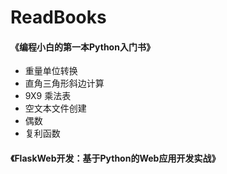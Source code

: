# ReadBooks

#### 《编程小白的第一本Python入门书》
* 重量单位转换
* 直角三角形斜边计算
* 9X9 乘法表
* 空文本文件创建
* 偶数
* 复利函数

#### 《FlaskWeb开发：基于Python的Web应用开发实战》

